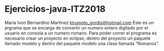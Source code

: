 # Ejercicios-java-ITZ2018
Maria Ivon Bernardino Martinez
kirumoto_gordis@hotmail.com
Este es un prgrama que se encarga de convertir un numero entero digitado por el usuario en consola a un numero romano.
Para poder correr el programa es necesario crear un proyecto en eclipse, dentro del proyecto un paquete llamado modelo y dentro del paquete modelo una clase llamada "Romanos".
